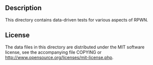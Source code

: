 Description
------------

This directory contains data-driven tests for various aspects of RPWN.

License
--------

The data files in this directory are distributed under the MIT software
license, see the accompanying file COPYING or
http://www.opensource.org/licenses/mit-license.php.

